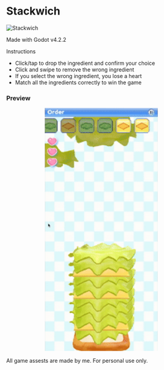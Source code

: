 # Stackwich
![Stackwich](https://github.com/user-attachments/assets/ddc09c1b-6c1a-40fb-b8f5-675693a91b9b)

Made with Godot v4.2.2

Instructions 
- Click/tap to drop the ingredient and confirm your choice
- Click and swipe to remove the wrong ingredient 
- If you select the wrong ingredient, you lose a heart
- Match all the ingredients correctly to win the game

### Preview

<p align="center"><img src="ReadMe%20img/stackwich.gif" width="300" /></p>



All game assests are made by me. For personal use only. 
